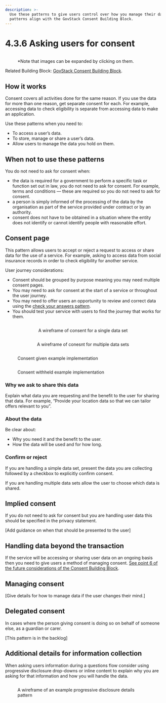 ```yaml
---
description: >-
  Use these patterns to give users control over how you manage their data. These
  patterns align with the GovStack Consent Building Block.
---
```


# 4.3.6 Asking users for consent

<div data-full-width="true">

<figure><img src="../../../.gitbook/assets/Asking for consent.png" alt=""><figcaption><p>*Note that images can be expanded by clicking on them.</p></figcaption></figure>

</div>

Related Building Block: [GovStack Consent Building Block](https://govstack.gitbook.io/bb-consent/).

## How it works

Consent covers all activities done for the same reason. If you use the data for more than one reason, get separate consent for each. For example, accessing data to check eligibility is separate from accessing data to make an application.

Use these patterns when you need to:

* To access a user’s data.
* To store, manage or share a user’s data.
* Allow users to manage the data you hold on them.

## When not to use these patterns

You do not need to ask for consent when:

* the data is required for a government to perform a specific task or function set out in law, you do not need to ask for consent. For example, terms and conditions — these are required so you do not need to ask for consent.
* a person is simply informed of the processing of the data by the organisation as part of the service provided under contract or by an authority.
* consent does not have to be obtained in a situation where the entity does not identify or cannot identify people with reasonable effort.

## Consent page

This pattern allows users to accept or reject a request to access or share data for the use of a service. For example, asking to access data from social insurance records in order to check eligibility for another service.

User journey considerations:

* Consent should be grouped by purpose meaning you may need multiple consent pages.
* You may need to ask for consent at the start of a service or throughout the user journey.
* You may need to offer users an opportunity to review and correct data using the [check your answers pattern](https://app.gitbook.com/o/pxmRWOPoaU8fUAbbcrus/s/zdXe8NbIMZIv5sydPBf6/).
* You should test your service with users to find the journey that works for them.

<div align="center" data-full-width="false">

<figure><img src="../../../.gitbook/assets/Consent for single data sets.png" alt=""><figcaption><p>A wireframe of consent for a single data set</p></figcaption></figure>

 

<figure><img src="../../../.gitbook/assets/Consent for multiple data sets (1).png" alt=""><figcaption><p>A wireframe of conesnt for multiple data sets</p></figcaption></figure>

</div>

<div>

<figure><img src="../../../.gitbook/assets/Consent given - Example implementation (1).png" alt=""><figcaption><p>Consent given example implementation</p></figcaption></figure>

 

<figure><img src="../../../.gitbook/assets/Consent witheld - Example implementation (1).png" alt=""><figcaption><p>Consent withheld example implementation</p></figcaption></figure>

</div>

### **Why we ask to share this data**

Explain what data you are requesting and the benefit to the user for sharing that data. For example, “Provide your location data so that we can tailor offers relevant to you”.

### **About the data**

Be clear about:

* Why you need it and the benefit to the user.
* How the data will be used and for how long.

### **Confirm or reject**

If you are handling a simple data set, present the data you are collecting followed by a checkbox to explicitly confirm consent.

If you are handling multiple data sets allow the user to choose which data is shared.

## Implied consent

If you do not need to ask for consent but you are handling user data this should be specified in the privacy statement.

\[Add guidance on when that should be presented to the user]

## Handling data beyond the transaction

If the service will be accessing or sharing user data on an ongoing basis then you need to give users a method of managing consent. [See point 6 of the future considerations of the Consent Building Block](https://govstack-global.atlassian.net/wiki/spaces/GH/pages/183205908/Future+Considerations+Consent).

## **Managing consent**

\[Give details for how to manage data if the user changes their mind.]

## Delegated consent

In cases where the person giving consent is doing so on behalf of someone else, as a guardian or carer.

\[This pattern is in the backlog]

## Additional details for information collection

When asking users information during a questions flow consider using progressive disclosure drop-downs or inline content to explain why you are asking for that information and how you will handle the data.

<figure><img src="../../../.gitbook/assets/Details for information (1).png" alt=""><figcaption><p>A wireframe of an example progressive disclosure details pattern</p></figcaption></figure>

###
